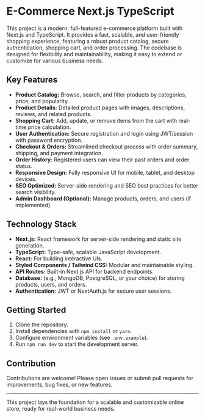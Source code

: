 # E-Commerce Next.js TypeScript

This project is a modern, full-featured e-commerce platform built with Next.js and TypeScript. It provides a fast, scalable, and user-friendly shopping experience, featuring a robust product catalog, secure authentication, shopping cart, and order processing. The codebase is designed for flexibility and maintainability, making it easy to extend or customize for various business needs.

## Key Features

- **Product Catalog:** Browse, search, and filter products by categories, price, and popularity.
- **Product Details:** Detailed product pages with images, descriptions, reviews, and related products.
- **Shopping Cart:** Add, update, or remove items from the cart with real-time price calculation.
- **User Authentication:** Secure registration and login using JWT/session with password encryption.
- **Checkout & Orders:** Streamlined checkout process with order summary, shipping, and payment integration.
- **Order History:** Registered users can view their past orders and order status.
- **Responsive Design:** Fully responsive UI for mobile, tablet, and desktop devices.
- **SEO Optimized:** Server-side rendering and SEO best practices for better search visibility.
- **Admin Dashboard (Optional):** Manage products, orders, and users (if implemented).

## Technology Stack

- **Next.js:** React framework for server-side rendering and static site generation.
- **TypeScript:** Type-safe, scalable JavaScript development.
- **React:** For building interactive UIs.
- **Styled Components / Tailwind CSS:** Modular and maintainable styling.
- **API Routes:** Built-in Next.js API for backend endpoints.
- **Database:** (e.g., MongoDB, PostgreSQL, or your choice) for storing products, users, and orders.
- **Authentication:** JWT or NextAuth.js for secure user sessions.

## Getting Started

1. Clone the repository.
2. Install dependencies with `npm install` or `yarn`.
3. Configure environment variables (see `.env.example`).
4. Run `npm run dev` to start the development server.

## Contribution

Contributions are welcome! Please open issues or submit pull requests for improvements, bug fixes, or new features.

---

This project lays the foundation for a scalable and customizable online store, ready for real-world business needs.
